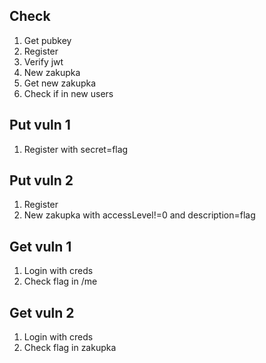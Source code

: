 ## Check

1. Get pubkey
2. Register
3. Verify jwt
4. New zakupka
5. Get new zakupka
6. Check if in new users

## Put vuln 1

1. Register with secret=flag

## Put vuln 2

1. Register
2. New zakupka with accessLevel!=0 and description=flag

## Get vuln 1

1. Login with creds
2. Check flag in /me

## Get vuln 2

1. Login with creds
2. Check flag in zakupka
